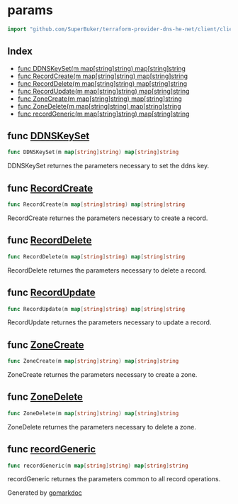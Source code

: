 <!-- Code generated by gomarkdoc. DO NOT EDIT -->

# params

```go
import "github.com/SuperBuker/terraform-provider-dns-he-net/client/client/params"
```

## Index

- [func DDNSKeySet(m map[string]string) map[string]string](<#func-ddnskeyset>)
- [func RecordCreate(m map[string]string) map[string]string](<#func-recordcreate>)
- [func RecordDelete(m map[string]string) map[string]string](<#func-recorddelete>)
- [func RecordUpdate(m map[string]string) map[string]string](<#func-recordupdate>)
- [func ZoneCreate(m map[string]string) map[string]string](<#func-zonecreate>)
- [func ZoneDelete(m map[string]string) map[string]string](<#func-zonedelete>)
- [func recordGeneric(m map[string]string) map[string]string](<#func-recordgeneric>)


## func [DDNSKeySet](<https://github.com/SuperBuker/terraform-provider-dns-he-net/tree/master/common/client/client/params/blob/master/client/client/params/ddns_key.go#L4>)

```go
func DDNSKeySet(m map[string]string) map[string]string
```

DDNSKeySet returnes the parameters necessary to set the ddns key.

## func [RecordCreate](<https://github.com/SuperBuker/terraform-provider-dns-he-net/tree/master/common/client/client/params/blob/master/client/client/params/records.go#L12>)

```go
func RecordCreate(m map[string]string) map[string]string
```

RecordCreate returnes the parameters necessary to create a record.

## func [RecordDelete](<https://github.com/SuperBuker/terraform-provider-dns-he-net/tree/master/common/client/client/params/blob/master/client/client/params/records.go#L28>)

```go
func RecordDelete(m map[string]string) map[string]string
```

RecordDelete returnes the parameters necessary to delete a record.

## func [RecordUpdate](<https://github.com/SuperBuker/terraform-provider-dns-he-net/tree/master/common/client/client/params/blob/master/client/client/params/records.go#L20>)

```go
func RecordUpdate(m map[string]string) map[string]string
```

RecordUpdate returnes the parameters necessary to update a record.

## func [ZoneCreate](<https://github.com/SuperBuker/terraform-provider-dns-he-net/tree/master/common/client/client/params/blob/master/client/client/params/zones.go#L4>)

```go
func ZoneCreate(m map[string]string) map[string]string
```

ZoneCreate returnes the parameters necessary to create a zone.

## func [ZoneDelete](<https://github.com/SuperBuker/terraform-provider-dns-he-net/tree/master/common/client/client/params/blob/master/client/client/params/zones.go#L13>)

```go
func ZoneDelete(m map[string]string) map[string]string
```

ZoneDelete returnes the parameters necessary to delete a zone.

## func [recordGeneric](<https://github.com/SuperBuker/terraform-provider-dns-he-net/tree/master/common/client/client/params/blob/master/client/client/params/records.go#L4>)

```go
func recordGeneric(m map[string]string) map[string]string
```

recordGeneric returnes the parameters common to all record operations.



Generated by [gomarkdoc](<https://github.com/princjef/gomarkdoc>)
